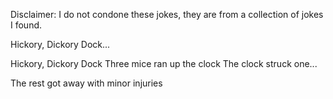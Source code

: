 Disclaimer: I do not condone these jokes, they are from a collection of jokes I found.

Hickory, Dickory Dock...

Hickory, Dickory Dock
Three mice ran up the clock
The clock struck one...

The rest got away with minor injuries

